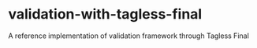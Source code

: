 # validation-with-tagless-final

A reference implementation of validation framework through Tagless Final
